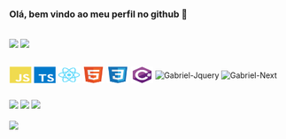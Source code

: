 
### Olá, bem vindo ao meu perfil no github 👋

<div style="display: inline_block"><br>
  <a style="display:inline-block;" href="https://github.com/Gabrielgarg">
    <img align="center" height=200 src="https://github-readme-stats.vercel.app/api?username=Gabrielgarg&show_icons=true&theme=tokyonight" />
  </a>
 <a href="https://github.com/Gabrielgarg">
    <img align="center" height=200 align="center" src="https://github-readme-stats.vercel.app/api/top-langs?username=Gabrielgarg&layout=compact&langs_count=8&card_width=320&theme=tokyonight" />
  </a>
</div>
<br>

<div style="display: inline_block"><br>
  <img align="center" alt="Gabriel-Js" height="30" width="40" src="https://raw.githubusercontent.com/devicons/devicon/master/icons/javascript/javascript-plain.svg">
  <img align="center" alt="Gabriel-Ts" height="30" width="40" src="https://raw.githubusercontent.com/devicons/devicon/master/icons/typescript/typescript-plain.svg">
  <img align="center" alt="Gabriel-React" height="30" width="40" src="https://raw.githubusercontent.com/devicons/devicon/master/icons/react/react-original.svg">
  <img align="center" alt="Gabriel-HTML" height="30" width="40" src="https://raw.githubusercontent.com/devicons/devicon/master/icons/html5/html5-original.svg">
  <img align="center" alt="Gabriel-CSS" height="30" width="40" src="https://raw.githubusercontent.com/devicons/devicon/master/icons/css3/css3-original.svg">
  <img align="center" alt="Gabriel-Csharp" height="30" width="40" src="https://raw.githubusercontent.com/devicons/devicon/master/icons/csharp/csharp-original.svg">
  <img align="center" alt="Gabriel-Jquery" height="30" width="40" src="https://cdn.jsdelivr.net/gh/devicons/devicon@latest/icons/jquery/jquery-original-wordmark.svg" />
  <img align="center" alt="Gabriel-Next" height="30" width="40" src="https://cdn.jsdelivr.net/gh/devicons/devicon@latest/icons/nextjs/nextjs-original-wordmark.svg" />

</div>

  ##
 
<div> 
 <a href="https://discord.gg/gabrielg7706" target="_blank"><img src="https://img.shields.io/badge/Discord-7289DA?style=for-the-badge&logo=discord&logoColor=white" target="_blank"></a> 
  <a href ="mailto:contatorafaballerini@gmail.com"><img src="https://img.shields.io/badge/-Gmail-%23333?style=for-the-badge&logo=gmail&logoColor=white" target="_blank"></a>
  <a href="https://www.linkedin.com/in/gabriel-garuthi" target="_blank"><img src="https://img.shields.io/badge/-LinkedIn-%230077B5?style=for-the-badge&logo=linkedin&logoColor=white" target="_blank"></a> 
</div>
<br>

<a href="https://github.com/Gabrielgarg">
  <img align="center" src="https://github-readme-stats.vercel.app/api/pin/?username=Gabrielgarg&repo=Gabrielgarg" />
</a>
